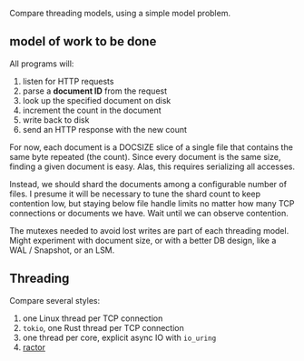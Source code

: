 Compare threading models, using a simple model problem.

## model of work to be done

All programs will:
1. listen for HTTP requests
2. parse a **document ID** from the request
3. look up the specified document on disk
4. increment the count in the document
5. write back to disk
6. send an HTTP response with the new count

For now, each document is a DOCSIZE slice of a single file that contains the same byte repeated (the count).  Since every document is the same size, finding a given document is easy.  Alas, this requires serializing all accesses.

Instead, we should shard the documents among a configurable number of files.  I presume it will be necessary to tune the shard count to keep contention low, but staying below file handle limits no matter how many TCP connections or documents we have.  Wait until we can observe contention.

The mutexes needed to avoid lost writes are part of each threading model.  Might experiment with document size, or with a better DB design, like a WAL / Snapshot, or an LSM.

## Threading

Compare several styles:

1. one Linux thread per TCP connection
2. `tokio`, one Rust thread per TCP connection
3. one thread per core, explicit async IO with `io_uring`
4. [ractor](https://github.com/slawlor/ractor)
